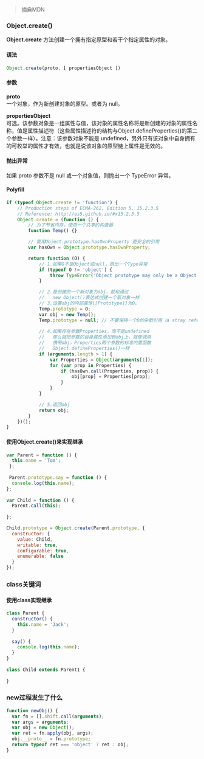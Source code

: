 > 摘自MDN

### Object.create()
**Object.create** 方法创建一个拥有指定原型和若干个指定属性的对象。

#### 语法
```js
Object.create(proto, [ propertiesObject ])
```

#### 参数
**proto**  
一个对象，作为新创建对象的原型。或者为 null。

**propertiesObject**  
可选。该参数对象是一组属性与值，该对象的属性名称将是新创建的对象的属性名称，值是属性描述符（这些属性描述符的结构与Object.defineProperties()的第二个参数一样）。注意：该参数对象不能是 undefined，另外只有该对象中自身拥有的可枚举的属性才有效，也就是说该对象的原型链上属性是无效的。

#### 抛出异常
如果 proto 参数不是 null 或一个对象值，则抛出一个 TypeError 异常。

#### Polyfill
```js
if (typeof Object.create != 'function') {
    // Production steps of ECMA-262, Edition 5, 15.2.3.5
    // Reference: http://es5.github.io/#x15.2.3.5  
    Object.create = (function () {
        // 为了节省内存，使用一个共享的构造器
        function Temp() {}

        // 使用Object.prototype.hasOwnProperty 更安全的引用
        var hasOwn = Object.prototype.hasOwnProperty;

        return function (O) {
            // 1.如果O不是Object或null，跑出一个Type异常
            if (typeof O != 'object') {
                throw TypeError('Object prototype may only be a Object or null');
            }

            // 2.是创建的一个新对象为obj，就和通过
            //   new Object()表达式创建一个新对象一样
            // 3.设置obj的内部属性[[Prototype]]为O。
            Temp.prototype = O;
            var obj = new Temp();
            Temp.prototype = null; // 不要保持一个O的杂散引用（a stray reference）...
            
            // 4.如果存在参数Properties，而不是undefined
            //   那么就把参数的自身属性添加到obj上，就像调用
            //   携带obj，Properties两个参数的标准内置函数
            //   Object.defineProperties()一样
            if (arguments.length > 1) {
                var Properties = Object(arguments[1]);
                for (var prop in Properties) {
                    if (hasOwn.call(Properties, prop)) {
                        obj[prop] = Properties[prop];
                    }
                }
            }

            // 5.返回obj
            return obj;
        }
    })();
}
```

#### 使用Object.create()来实现继承
```js
var Parent = function () {
  this.name = 'Tom';
 };
  
 Parent.prototype.say = function () {
  console.log(this.name);
};
	
var Child = function () {
  Parent.call(this);
  
};

Child.prototype = Object.create(Parent.prototype, {
  constructor: {
    value: Child,
    writable: true,
    configurable: true,
    enumerable: false
  }
});
```

### class关键词
#### 使用class实现继承
```js
class Parent {
  constructor() {
    this.name = 'Jack';
  }
    
  say() {
    console.log(this.name);
  }
}
  
class Child extends Parent1 {
		
}
```

### new过程发生了什么
```js
function newObj() {
  var fn = [].shift.call(arguments);
  var args = arguments;
  var obj = new Object();
  var ret = fn.apply(obj, args);
  obj.__proto__ = fn.prototype;
  return typeof ret === 'object' ? ret : obj;
}
```
